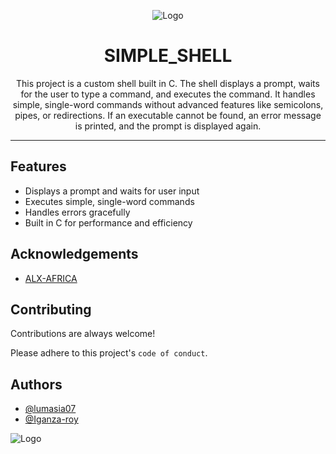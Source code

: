 <div align="center">

 ![Logo](https://th.bing.com/th/id/OIP.SO9JBWHuCM1X4fsTJHzVaQHaFH?pid=ImgDet&w=136&h=136&c=7&dpr=1.7)
# SIMPLE_SHELL

This project is a custom shell built in C. The shell displays a prompt, waits for the user to type a command, and executes the command. It handles simple, single-word commands without advanced features like semicolons, pipes, or redirections. If an executable cannot be found, an error message is printed, and the prompt is displayed again.

</div>

----------------

## Features
- Displays a prompt and waits for user input
- Executes simple, single-word commands
- Handles errors gracefully
- Built in C for performance and efficiency

## Acknowledgements

 - [ALX-AFRICA](https://intranet.alxswe.com/projects/235)



## Contributing

Contributions are always welcome!

Please adhere to this project's `code of conduct`.


## Authors

- [@lumasia07](https://www.github.com/lumasia07)
- [@Iganza-roy](https://www.github.com/@Iganza-roy)


![Logo](https://styles.redditmedia.com/t5_7us75p/styles/communityIcon_c83tdzthwjfa1.png)

